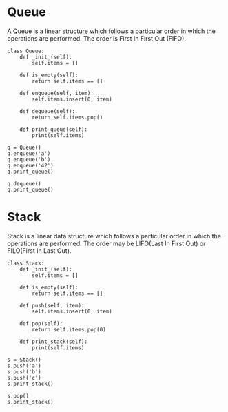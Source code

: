 # Queue
A Queue is a linear structure which follows a particular order in which the operations are performed. The order is First In First Out (FIFO).
```python3
class Queue:
    def _init_(self):
        self.items = []

    def is_empty(self):
        return self.items == []

    def enqueue(self, item):
        self.items.insert(0, item)

    def dequeue(self):
        return self.items.pop()

    def print_queue(self):
        print(self.items)

q = Queue()
q.enqueue('a')
q.enqueue('b')
q.enqueue('42')
q.print_queue()

q.dequeue()
q.print_queue()
```
# Stack
Stack is a linear data structure which follows a particular order in which the operations are performed. The order may be LIFO(Last In First Out) or FILO(First In Last Out).
```python3
class Stack:
    def _init_(self):
        self.items = []  
  
    def is_empty(self):
        return self.items == []
  
    def push(self, item):
        self.items.insert(0, item)
    
    def pop(self):
        return self.items.pop(0)
    
    def print_stack(self):
        print(self.items)
    
s = Stack()
s.push('a')
s.push('b')
s.push('c')
s.print_stack()

s.pop()
s.print_stack()
```
